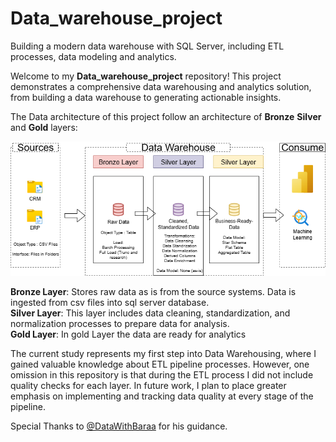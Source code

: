 # Data_warehouse_project
Building a modern data warehouse with SQL Server, including ETL processes, data modeling and analytics.

Welcome to my **Data_warehouse_project** repository!
This project demonstrates a comprehensive data warehousing and analytics solution, from building a data warehouse to generating actionable insights. 

The Data architecture of this project follow an architecture of **Bronze** **Silver** and **Gold** layers:

![Data Warehouse Diagram](docs/DataWarehouse%20Diagram.png)

**Bronze Layer**: Stores raw data as is from the source systems. Data is ingested from csv files into sql server database.<br />
**Silver Layer**: This layer includes data cleaning, standardization, and normalization processes to prepare data for analysis.<br />
**Gold Layer**: In gold Layer the data are ready for analytics

The current study represents my first step into Data Warehousing, where I gained valuable knowledge about ETL pipeline processes. However, one omission in this repository is that during the ETL process I did not include quality checks for each layer. In future work, I plan to place greater emphasis on implementing and tracking data quality at every stage of the pipeline.

Special Thanks to [@DataWithBaraa](https://github.com/DataWithBaraa) for his guidance. 
